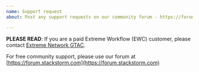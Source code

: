 ```yaml
---
name: Support request
about: Post any support requests on our community forum - https://forum.stackstorm.com.

---
```


**PLEASE READ**: If you are a paid Extreme Workflow (EWC) customer, please contact [Extreme
Network GTAC](https://gtacknowledge.extremenetworks.com/articles/How_To/How-to-contact-Extreme-Networks-Global-Technical-Assistance-Center-GTAC).

For free community support, please use our forum at [https://forum.stackstorm.com](https://forum.stackstorm.com)
